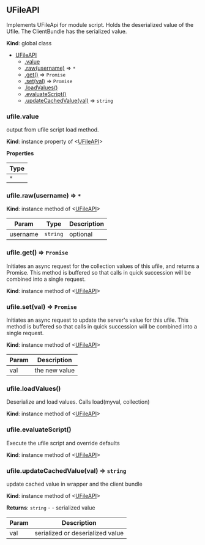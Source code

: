 ## UFileAPI
Implements UFileApi for module script. Holds the deserialized value of the
Ufile. The ClientBundle has the serialized value.

**Kind**: global class  

* [UFileAPI](#markdown-header-ufileapi)
    * [.value](#markdown-header-ufilevalue)
    * [.raw(username)](#markdown-header-ufilerawusername) ⇒ `*`
    * [.get()](#markdown-header-ufileget-promise) ⇒ `Promise`
    * [.set(val)](#markdown-header-ufilesetval-promise) ⇒ `Promise`
    * [.loadValues()](#markdown-header-ufileloadvalues)
    * [.evaluateScript()](#markdown-header-ufileevaluatescript)
    * [.updateCachedValue(val)](#markdown-header-ufileupdatecachedvalueval-string) ⇒ `string`

### ufile.value
output from ufile script load method.

**Kind**: instance property of <[UFileAPI](#UFileAPI)>
  
**Properties**

| Type |
| --- |
| `*` | 

### ufile.raw(username) ⇒ `*`
**Kind**: instance method of <[UFileAPI](#UFileAPI)>
  

| Param | Type | Description |
| --- | --- | --- |
| username | `string` | optional |

### ufile.get() ⇒ `Promise`
Initiates an async request for the collection values of this ufile, and
returns a Promise. This method is buffered so that calls in quick
succession will be combined into a single request.

**Kind**: instance method of <[UFileAPI](#UFileAPI)>
  
### ufile.set(val) ⇒ `Promise`
Initiates an async request to update the server's value for this ufile.
This method is buffered so that calls in quick
succession will be combined into a single request.

**Kind**: instance method of <[UFileAPI](#UFileAPI)>
  

| Param | Description |
| --- | --- |
| val | the new value |

### ufile.loadValues()
Deserialize and load values. Calls load(myval, collection)

**Kind**: instance method of <[UFileAPI](#UFileAPI)>
  
### ufile.evaluateScript()
Execute the ufile script and override defaults

**Kind**: instance method of <[UFileAPI](#UFileAPI)>
  
### ufile.updateCachedValue(val) ⇒ `string`
update cached value in wrapper and the client bundle

**Kind**: instance method of <[UFileAPI](#UFileAPI)>
  
**Returns**: `string` - - serialized value  

| Param | Description |
| --- | --- |
| val | serialized or deserialized value |

